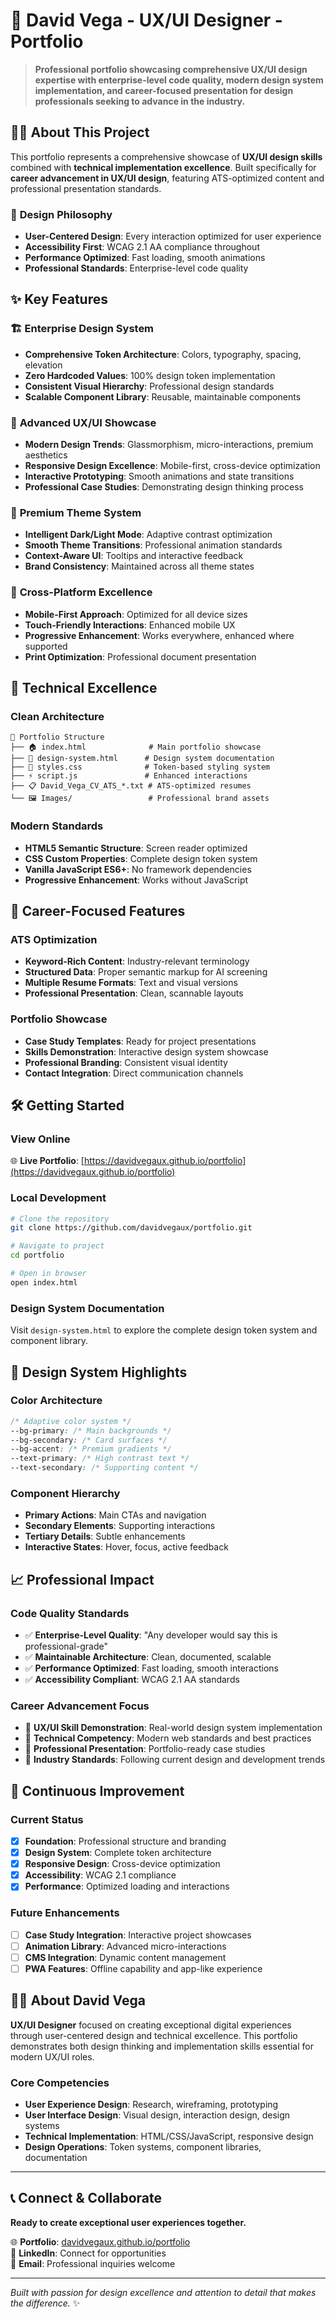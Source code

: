 # 🎨 David Vega - UX/UI Designer - Portfolio

> **Professional portfolio showcasing comprehensive UX/UI design expertise with enterprise-level code quality, modern design system implementation, and career-focused presentation for design professionals seeking to advance in the industry.**

## 👨‍💻 **About This Project**

This portfolio represents a comprehensive showcase of **UX/UI design skills** combined with **technical implementation excellence**. Built specifically for **career advancement in UX/UI design**, featuring ATS-optimized content and professional presentation standards.

### 🎯 **Design Philosophy**
- **User-Centered Design**: Every interaction optimized for user experience
- **Accessibility First**: WCAG 2.1 AA compliance throughout
- **Performance Optimized**: Fast loading, smooth animations
- **Professional Standards**: Enterprise-level code quality

## ✨ **Key Features**

### 🏗️ **Enterprise Design System**
- **Comprehensive Token Architecture**: Colors, typography, spacing, elevation
- **Zero Hardcoded Values**: 100% design token implementation
- **Consistent Visual Hierarchy**: Professional design standards
- **Scalable Component Library**: Reusable, maintainable components

### 🎨 **Advanced UX/UI Showcase**
- **Modern Design Trends**: Glassmorphism, micro-interactions, premium aesthetics
- **Responsive Design Excellence**: Mobile-first, cross-device optimization
- **Interactive Prototyping**: Smooth animations and state transitions
- **Professional Case Studies**: Demonstrating design thinking process

### 🌙 **Premium Theme System**
- **Intelligent Dark/Light Mode**: Adaptive contrast optimization
- **Smooth Theme Transitions**: Professional animation standards
- **Context-Aware UI**: Tooltips and interactive feedback
- **Brand Consistency**: Maintained across all theme states

### 📱 **Cross-Platform Excellence**
- **Mobile-First Approach**: Optimized for all device sizes
- **Touch-Friendly Interactions**: Enhanced mobile UX
- **Progressive Enhancement**: Works everywhere, enhanced where supported
- **Print Optimization**: Professional document presentation

## 🚀 **Technical Excellence**

### **Clean Architecture**
```
📁 Portfolio Structure
├── 🏠 index.html              # Main portfolio showcase
├── 🎨 design-system.html      # Design system documentation  
├── 📄 styles.css              # Token-based styling system
├── ⚡ script.js               # Enhanced interactions
├── 📋 David_Vega_CV_ATS_*.txt # ATS-optimized resumes
└── 🖼️ Images/                 # Professional brand assets
```

### **Modern Standards**
- **HTML5 Semantic Structure**: Screen reader optimized
- **CSS Custom Properties**: Complete design token system
- **Vanilla JavaScript ES6+**: No framework dependencies
- **Progressive Enhancement**: Works without JavaScript

## 🎯 **Career-Focused Features**

### **ATS Optimization**
- **Keyword-Rich Content**: Industry-relevant terminology
- **Structured Data**: Proper semantic markup for AI screening
- **Multiple Resume Formats**: Text and visual versions
- **Professional Presentation**: Clean, scannable layouts

### **Portfolio Showcase**
- **Case Study Templates**: Ready for project presentations
- **Skills Demonstration**: Interactive design system showcase
- **Professional Branding**: Consistent visual identity
- **Contact Integration**: Direct communication channels

## 🛠️ **Getting Started**

### **View Online**
🌐 **Live Portfolio**: [https://davidvegaux.github.io/portfolio](https://davidvegaux.github.io/portfolio)

### **Local Development**
```bash
# Clone the repository
git clone https://github.com/davidvegaux/portfolio.git

# Navigate to project
cd portfolio

# Open in browser
open index.html
```

### **Design System Documentation**
Visit `design-system.html` to explore the complete design token system and component library.

## 🎨 **Design System Highlights**

### **Color Architecture**
```css
/* Adaptive color system */
--bg-primary: /* Main backgrounds */
--bg-secondary: /* Card surfaces */  
--bg-accent: /* Premium gradients */
--text-primary: /* High contrast text */
--text-secondary: /* Supporting content */
```

### **Component Hierarchy**
- **Primary Actions**: Main CTAs and navigation
- **Secondary Elements**: Supporting interactions
- **Tertiary Details**: Subtle enhancements
- **Interactive States**: Hover, focus, active feedback

## 📈 **Professional Impact**

### **Code Quality Standards**
- ✅ **Enterprise-Level Quality**: "Any developer would say this is professional-grade"
- ✅ **Maintainable Architecture**: Clean, documented, scalable
- ✅ **Performance Optimized**: Fast loading, smooth interactions
- ✅ **Accessibility Compliant**: WCAG 2.1 AA standards

### **Career Advancement Focus**
- 🎯 **UX/UI Skill Demonstration**: Real-world design system implementation
- 🎯 **Technical Competency**: Modern web standards and best practices
- 🎯 **Professional Presentation**: Portfolio-ready case studies
- 🎯 **Industry Standards**: Following current design and development trends

## 🚀 **Continuous Improvement**

### **Current Status**
- [x] **Foundation**: Professional structure and branding
- [x] **Design System**: Complete token architecture
- [x] **Responsive Design**: Cross-device optimization
- [x] **Accessibility**: WCAG 2.1 compliance
- [x] **Performance**: Optimized loading and interactions

### **Future Enhancements**
- [ ] **Case Study Integration**: Interactive project showcases
- [ ] **Animation Library**: Advanced micro-interactions
- [ ] **CMS Integration**: Dynamic content management
- [ ] **PWA Features**: Offline capability and app-like experience

## 👨‍🎨 **About David Vega**

**UX/UI Designer** focused on creating exceptional digital experiences through user-centered design and technical excellence. This portfolio demonstrates both design thinking and implementation skills essential for modern UX/UI roles.

### **Core Competencies**
- **User Experience Design**: Research, wireframing, prototyping
- **User Interface Design**: Visual design, interaction design, design systems
- **Technical Implementation**: HTML/CSS/JavaScript, responsive design
- **Design Operations**: Token systems, component libraries, documentation

---

## 📞 **Connect & Collaborate**

**Ready to create exceptional user experiences together.**

🌐 **Portfolio**: [davidvegaux.github.io/portfolio](https://davidvegaux.github.io/portfolio)  
💼 **LinkedIn**: Connect for opportunities  
📧 **Email**: Professional inquiries welcome  

---

*Built with passion for design excellence and attention to detail that makes the difference.* ✨
